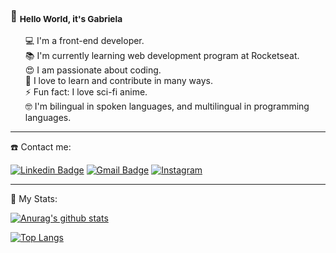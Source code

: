 ###  :gem:  <sub>Hello World, it's Gabriela</sub>

<ul>
💻 I'm a front-end developer. <br>
📚 I'm currently learning web development program at Rocketseat.<br>
😍 I am passionate about coding.<br>
🌟 I love to learn and contribute in many ways.<br>
⚡ Fun fact: I love sci-fi anime.<br>
🤓 I'm bilingual in spoken languages, and multilingual in programming languages.<br>
  
</ul>  

<hr>

 :phone: Contact me: 
 

[![Linkedin Badge](https://img.shields.io/badge/-Gabriela_Cid-blue?style=flat-square&logo=Linkedin&logoColor=white&link=https://www.linkedin.com/in/GabiCido/)](https://www.linkedin.com/in/GabiCido/) [![Gmail Badge](https://img.shields.io/badge/-gmail-c14438?style=flat-square&logo=Gmail&logoColor=white&link=mailto:gabyy.cid@gmail.com)](mailto:gabyy.cid@gmail.com) <a href="https://www.instagram.com/GabiCido/" target="_blank"><img src="https://img.shields.io/badge/Instagram-%23E4405F.svg?&style=flat-square&logo=instagram&logoColor=white" alt="Instagram">
</a>



<hr>

 🔭 My Stats:

[![Anurag's github stats](https://github-readme-stats.vercel.app/api?username=GabiCido&hide=issues,contribs&show_icons=true,&theme=gruvbox)](https://github.com/GabiCido/github-readme-stats)

[![Top Langs](https://github-readme-stats.vercel.app/api/top-langs/?username=GabiCido&layout=compact&langs_count=8&theme=gruvbox)](https://github.com/GabiCido/github-readme-stats)





<!--
<sub><b>Entre em contato!</b></sub></a>

-->


<!--
**GabiCido/GabiCido** is a ✨ _special_ ✨ repository because its `README.md` (this file) appears on your GitHub profile.

Here are some ideas to get you started:

- 🔭 I’m currently working on ...
- 🌱 I’m currently learning ...
- 👯 I’m looking to collaborate on ...
- 🤔 I’m looking for help with ...
- 💬 Ask me about ...
- 📫 How to reach me: ...
- 😄 Pronouns: ...
- ⚡ Fun fact: ...




[![Dribbble Badge](https://img.shields.io/badge/-Dribble-15AB89?style=flat-square&logo=dribbble&logoColor=white&link=https://dribbble.com/usuario)](https://dribbble.com/usuario)
-->
